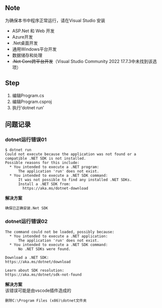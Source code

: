 ## Note  

为确保本书中程序正常运行，请在Visual Studio 安装 
- ASP.Net 和 Web 开发
- Azure开发
- .Net桌面开发
- 通用Windows平台开发
- 数据储存和处理
- ~~.Net Core跨平台开发~~（Visual Studio Community 2022 17.7.3中未找到该选项）  

  
## Step  

1. 编辑Program.cs  
2. 编辑Program.csproj
3. 执行‘dotnet run’

## 问题记录

### dotnet运行错误01  
```
$ dotnet run  
Could not execute because the application was not found or a compatible .NET SDK is not installed.
Possible reasons for this include:
  * You intended to execute a .NET program:
      The application 'run' does not exist.
  * You intended to execute a .NET SDK command:
      It was not possible to find any installed .NET SDKs.
      Install a .NET SDK from:
        https://aka.ms/dotnet-download
```
**解决方案**  
```
确保已正确安装.Net SDK
```
### dotnet运行错误02    
```
The command could not be loaded, possibly because:
  * You intended to execute a .NET application:
      The application 'run' does not exist.
  * You intended to execute a .NET SDK command:
      No .NET SDKs were found.

Download a .NET SDK:
https://aka.ms/dotnet/download

Learn about SDK resolution:
https://aka.ms/dotnet/sdk-not-found
```
**解决方案**  
该错误可能是由vscode插件造成的  
```
删除C:\Program Files (x86)\dotnet文件夹
```  